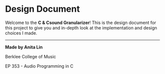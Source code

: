 # Design Document
Welcome to the **C & Csound Granularizer**! This is the design document for this project to give you and in-depth look at the implementation and design choices I made. 


---
**Made by Anita Lin**

Berklee College of Music

EP 353 - Audio Programming in C